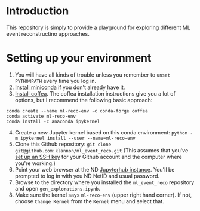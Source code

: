 # Introduction
This repository is simply to provide a playground for exploring different ML event reconstructino approaches.

# Setting up your environment

1. You will have all kinds of trouble unless you remember to `unset PYTHONPATH` every time you log in. 
2. [Install miniconda](https://conda.io/projects/conda/en/latest/user-guide/install/index.html#regular-installation) if you don't already have it.
3. [Install coffea](https://coffeateam.github.io/coffea/installation.html).  The coffea installation instructions give you a lot of options, but I recommend the following basic approach:
```
conda create --name ml-reco-env -c conda-forge coffea
conda activate ml-reco-env
conda install -c anaconda ipykernel
```
4. Create a new Jupyter kernel based on this conda environment: `python -m ipykernel install --user --name=ml-reco-env`
5. Clone this Github repository: `git clone git@github.com:klannon/ml_event_reco.git` (This assumes that you've [set up an SSH key](https://docs.github.com/en/github/authenticating-to-github/connecting-to-github-with-ssh/generating-a-new-ssh-key-and-adding-it-to-the-ssh-agent) for your Github account and the computer where you're working.)
6. Point your web browser at the ND [Jupyterhub instance](https://earth.crc.nd.edu:49000/).  You'll be prompted to log in with you ND NetID and usual password.
7. Browse to the directory where you installed the `ml_event_reco` repository and open `gen_explorations.ipynb`.
8. Make sure the kernel says `ml-reco-env` (upper right hand corner).  If not, choose `Change Kernel` from the `Kernel` menu and select that.
